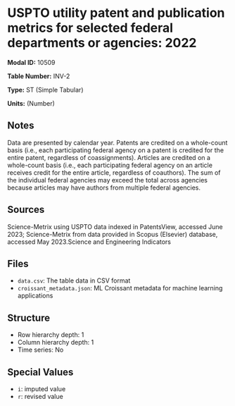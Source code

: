 # USPTO utility patent and publication metrics for selected federal departments or agencies: 2022

**Modal ID:** 10509

**Table Number:** INV-2

**Type:** ST (Simple Tabular)

**Units:** (Number)

## Notes

Data are presented by calendar year. Patents are credited on a whole-count basis (i.e., each participating federal agency on a patent is credited for the entire patent, regardless of coassignments). Articles are credited on a whole-count basis (i.e., each participating federal agency on an article receives credit for the entire article, regardless of coauthors). The sum of the individual federal agencies may exceed the total across agencies because articles may have authors from multiple federal agencies.

## Sources

Science-Metrix using USPTO data indexed in PatentsView, accessed June 2023; Science-Metrix from data provided in Scopus (Elsevier) database, accessed May 2023.Science and Engineering Indicators

## Files

- `data.csv`: The table data in CSV format
- `croissant_metadata.json`: ML Croissant metadata for machine learning applications

## Structure

- Row hierarchy depth: 1
- Column hierarchy depth: 1
- Time series: No

## Special Values

- `i`: imputed value
- `r`: revised value
